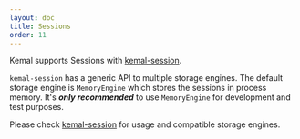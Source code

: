 ```yaml
---
layout: doc
title: Sessions
order: 11
---
```


Kemal supports Sessions with [kemal-session](https://github.com/kemalcr/kemal-session).

`kemal-session` has a generic API to multiple storage engines. The default storage engine is `MemoryEngine` which stores the sessions in process memory.
It's ***only recommended*** to use `MemoryEngine` for development and test purposes. 

Please check [kemal-session](https://github.com/kemalcr/kemal-session) for usage and compatible storage engines.

